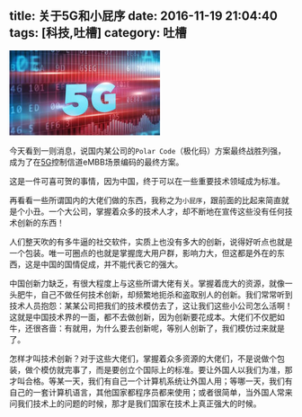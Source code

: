 title: 关于5G和小屁序
date: 2016-11-19 21:04:40
tags: [科技,吐槽]
category: 吐槽
---

<img src="/images/5G.jpg" class="full-image" />

今天看到一则消息，说国内某公司的`Polar Code`（极化码）方案最终战胜列强，成为了在[5G](http://baike.baidu.com/item/5g)控制信道eMBB场景编码的最终方案。

这是一件可喜可贺的事情，因为中国，终于可以在一些重要技术领域成为标准。

再看看一些所谓国内的大佬们做的东西，我称之为`小屁序`，跟前面的比起来简直就是个小丑。一个大公司，掌握着众多的技术人才，却不断地在宣传这些没有任何技术创新的东西！

人们整天吹的有多牛逼的社交软件，实质上也没有多大的创新，说得好听点也就是一个包装。唯一可圈点的也就是掌握庞大用户群，影响力大，但这都是外在的东西，这是中国的国情促成，并不能代表它的强大。

中国创新力缺乏，有很大程度上与这些所谓大佬有关。掌握着庞大的资源，就像一头肥牛，自己不做任何技术创新，却频繁地扼杀和盗取别人的创新。我们常常听到技术人员抱怨：某某公司把我们的技术模仿去了，这让我们这些小公司怎么活啊！这就是中国技术界的一面，都不去做创新，因为创新要花成本。大佬们不仅肥如牛，还很吝啬：有就用，为什么要去创新呢，等别人创新了，我们模仿过来就是了。

怎样才叫技术创新？对于这些大佬们，掌握着众多资源的大佬们，不是说做个包装，做个模仿就完事了，而是要创立个国际上的标准。要让外国人以我们为准，那才叫合格。等某一天，我们有自己一个计算机系统让外国人用；等哪一天，我们有自己的一套计算机语言，其他国家都程序员都来使用；或者很简单，当外国人常来问我们技术上的问题的时候，那才是我们国家在技术上真正强大的时候。